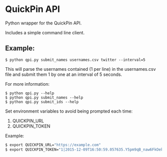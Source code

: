 # QuickPin API

Python wrapper for the QuickPin API.

Includes a simple command line client.

## Example:
```
$ python qpi.py submit_names usernames.csv twitter --interval=5
``` 
This will parse the usernames contained (1 per line) in the usernames.csv file and submit them 1 by one at an interval of 5 seconds.

For more information:
```
$ python qpi.py --help
$ python qpi.py submit_names --help
$ python qpi.py submit_ids --help
```

Set environment variables to avoid being prompted each time:

1. QUICKPIN_URL
1. QUICKPIN_TOKEN


Example:
```bash
$ export QUICKPIN_URL="https://example.com"
$ export QUICKPIN_TOKEN="1|2015-12-09T16:50:59.057635.Y5pm9qB_naw6FkOekcksiFRyMlY"
```

